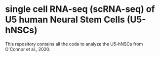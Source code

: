 # single cell RNA-seq (scRNA-seq) of U5 human Neural Stem Cells (U5-hNSCs)
This repository contains all the code to analyze the U5-hNSCs from O'Connor et al., 2020.
